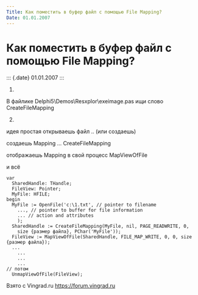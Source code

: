 ```yaml
---
Title: Как поместить в буфер файл с помощью File Mapping?
Date: 01.01.2007
---
```



Как поместить в буфер файл с помощью File Mapping?
==================================================

::: {.date}
01.01.2007
:::

1.

В файлике Delphi5\\Demos\\Resxplor\\exeimage.pas ищи слово
CreateFileMapping

2.

идея простая открываешь файл .. (или создаешь)

создаешь Mapping ... CreateFileMapping

отображаешь Mapping в свой процесс MapViewOfFile

и всё

    var
      SharedHandle: THandle;
      FileView: Pointer;
      MyFile: HFILE;
    begin
      MyFile := OpenFile('c:\1.txt', // pointer to filename
        ..., // pointer to buffer for file information
        ... // action and attributes
        );
      SharedHandle := CreateFileMapping(MyFile, nil, PAGE_READWRITE, 0,
        size {размер файла}, PChar('MyFile'));
      FileView := MapViewOfFile(SharedHandle, FILE_MAP_WRITE, 0, 0, size {размер файла});
      ...
        ...
        ...
        ...
    // потом
      UnmapViewOfFile(FileView);

Взято с Vingrad.ru <https://forum.vingrad.ru>
